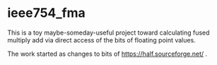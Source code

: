 # ieee754_fma

This is a toy maybe-someday-useful project toward calculating fused multiply
add via direct access of the bits of floating point values.

The work started as changes to bits of https://half.sourceforge.net/ .
